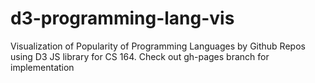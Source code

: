 # d3-programming-lang-vis
Visualization of Popularity of Programming Languages by Github Repos using D3 JS library for CS 164.
Check out gh-pages branch for implementation 
